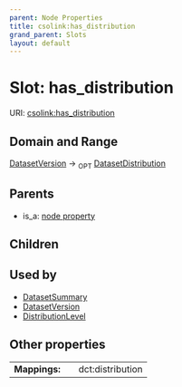 ```yaml
---
parent: Node Properties
title: csolink:has_distribution
grand_parent: Slots
layout: default
---
```


# Slot: has_distribution




URI: [csolink:has_distribution](https://w3id.org/csolink/vocab/has_distribution)

## Domain and Range

[DatasetVersion](DatasetVersion.md) ->  <sub>OPT</sub> [DatasetDistribution](DatasetDistribution.md)

## Parents

 *  is_a: [node property](node_property.md)

## Children


## Used by

 * [DatasetSummary](DatasetSummary.md)
 * [DatasetVersion](DatasetVersion.md)
 * [DistributionLevel](DistributionLevel.md)

## Other properties

|  |  |  |
| --- | --- | --- |
| **Mappings:** | | dct:distribution |

